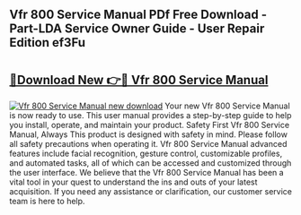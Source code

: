 ## Vfr 800 Service Manual PDf Free Download - Part-LDA Service Owner Guide - User Repair Edition ef3Fu

# <h2><a href="http://cf14335.oget.top/?id=Vfr+800+Service+Manual">🔗Download New 👉🔴 Vfr 800 Service Manual</a></h2>

[![Vfr 800 Service Manual new download](https://i.imgur.com/5g1atiW.png)](http://cf14335.oget.top/?id=Vfr+800+Service+Manual)
Your new Vfr 800 Service Manual is now ready to use. This user manual provides a step-by-step guide to help you install, operate, and maintain your product. Safety First Vfr 800 Service Manual, Always This product is designed with safety in mind. Please follow all safety precautions when operating it. Vfr 800 Service Manual advanced features include facial recognition, gesture control, customizable profiles, and automated tasks, all of which can be accessed and customized through the user interface. We believe that the Vfr 800 Service Manual has been a vital tool in your quest to understand the ins and outs of your latest acquisition. If you need any assistance or clarification, our customer service team is here to help.
